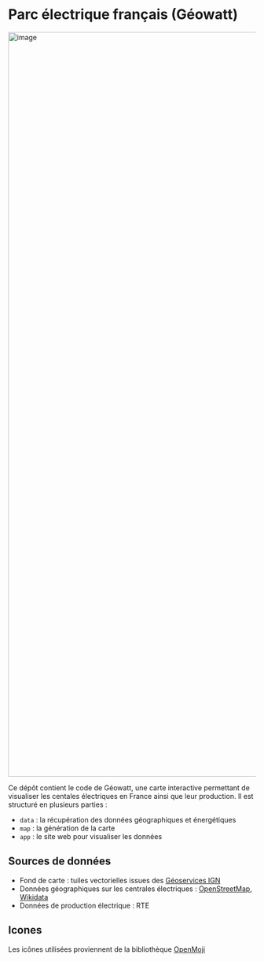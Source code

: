 # Parc électrique français (Géowatt)

<img width="1512" alt="image" src="https://github.com/user-attachments/assets/491992d2-915f-43af-a582-9084c6173b82" />

Ce dépôt contient le code de Géowatt, une carte interactive permettant de visualiser
les centales électriques en France ainsi que leur production. Il est structuré en
plusieurs parties :

- `data` : la récupération des données géographiques et énergétiques
- `map` : la génération de la carte
- `app` : le site web pour visualiser les données

## Sources de données

- Fond de carte : tuiles vectorielles issues des [Géoservices IGN](https://geoservices.ign.fr/services-web-essentiels)
- Données géographiques sur les centrales électriques : [OpenStreetMap](https://www.openstreetmap.org/), [Wikidata](https://www.wikidata.org)
- Données de production électrique : RTE

## Icones

Les icônes utilisées proviennent de la bibliothèque [OpenMoji](https://openmoji.org/)
